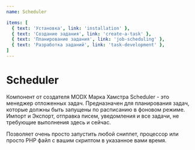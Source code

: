 ```yaml
---
name: Scheduler

items: [
  { text: 'Установка', link: 'installation' },
  { text: 'Создание задания', link: 'create-a-task' },
  { text: 'Планирование задания', link: 'job-scheduling' },
  { text: 'Разработка заданий', link: 'task-development' },
]
---
```

# Scheduler

Компонент от создателя MODX Марка Хамстра Scheduler - это менеджер отложенных задач.
Предназначен для планирования задач, которые должны быть запущены по расписанию в фоновом режиме.
Импорт и Экспорт, отправка писем, уведомления и все задачи, не требующие выполнения здесь и сейчас.

Позволяет очень просто запустить любой сниппет, процессор или просто PHP файл с вашим скриптом в указанное вами время.

